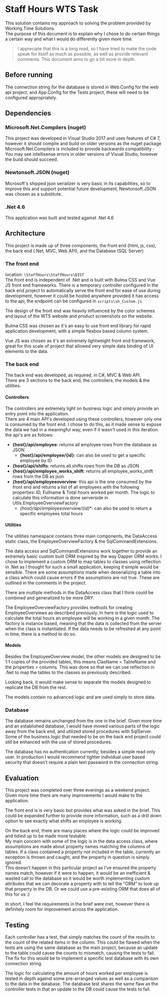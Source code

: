 # Staff Hours WTS Task

This solution contains my approach to solving the problem provided by Working Time Solutions.  
The purpose of this document is to explain why I chose to do certain things a certain way and what I would do differently given more time.

> I appreciate that this is a long read, so I have tried to make the code speak for itself as much as possible, as well as provide relevant comments. This document aims to go a bit more in depth.

## Before running

The connection string for the database is stored in Web.Config for the web api project, and App.Config for the Tests project, these will need to be configured appropriately.

## Dependencies

### Microsoft.Net.Compilers (nuget)

This project was developed in Visual Studio 2017 and uses features of C# 7, however it should compile and build on older versions as the nuget package Microsoft.Net.Compilers is included to provide backwards compatibility - You may see intellisense errors in older versions of Visual Studio, however the build should succeed.

### Newtonsoft.JSON (nuget)

Microsoft's shipped json serializer is very basic in its capabilities, so to improve this and support potential future development, Newtonsoft.JSON was chosen as a substitute.

### .Net 4.6

This application was built and tested against .Net 4.6

## Architecture

This project is made up of three components, the front end (html, js, css), the back end (.Net, MVC, Web API), and the Database (SQL Server)

### The front end

location: ```\StaffHours\StaffHours\DIST```  
The front end is independent of .Net and is built with Bulma CSS and Vue JS front end frameworks. There is a temporary controller configured in the back end project to automatically serve the front end for ease of use during development, however it could be hosted anywhere provided it has access to the api, the endpoint can be configured in ```scripts\sh_Custom.js```

The design of the front end was heavily influenced by the color schemes and layout of the WTS website and product screenshots on the website.

Bulma CSS was chosen as it's an easy to use front end library for rapid application development, with a simple flexbox based column system.

Vue JS was chosen as it's an extremely lightweight front end framework, great for this scale of project that allowed very simple data binding of UI elements to the data.

### The back end

The back end was developed, as required, in C#, MVC & Web API.  
There are 3 sections to the back end, the controllers, the models & the utilities.

#### Controllers

The controllers are extremely light on business logic and simply provide an entry point into the application.  
There are 4 main API's developed using these controllers, however only one is consumed by the front end. I chose to do this, as it made sense to expose the data we had in a meaningful way, even if it wasn't used in this iteration. the api's are as follows:

- **{host}/api/employee**: returns all employee rows from the database as JSON
    - **{host}/api/employee/{id}**: can also be used to get a specific employee by ID
- **{host}/api/shifts**: returns all shifts rows from the DB as JSON
- **{host}/api/employee_works_shift**: returns all employee_works_shift rows from the DB as json
- **{host}/api/employeeoverview**: this api is the one consumed by the front end and returns a list of all employees with the following properties: ID, Fullname & Total hours worked per month. The logic to calculate this information is done serverside in Utils.EmployeeOverviewFactory
    - **{host}/api/employeeoverview*/{id}**: can also be used to return a specific employees total hours

#### Utilities

The utilities namespace contains three main components, the DataAccess static class, the EmployeeOverviewFactory & the SqlCommandExtensions.

The data access and SqlCommandExtensions work together to provide an extremely basic custom built ORM inspired by the way Dapper ORM works. I chose to implement a custom ORM to map tables to classes using reflection in .Net as I thought for such a small application, keeping it simple would be sensible. There are some assumptions made when deserializing a table into a class which could cause errors if the assumptions are not true. These are outlined in the comments in the project.

There are multiple methods in the DataAccess class that I think could be combined and generalized to be more DRY.

The EmployeeOverviewFactory provides methods for creating EmployeeOverviews as described previously. In here is the logic used to calculate the total hours an employee will be working in a given month. The factory is instance based, meaning that the data is collected from the server when the class is instantiated. If the data needs to be refreshed at any point in time, there is a method to do so.

#### Models

Besides the EmployeeOverview model, the other models are designed to be 1:1 copies of the provided tables, this means ClasName = TableName and the properties = columns. This was done so that we can use reflection in .Net to map the tables to the classes as previously described.

Looking back, it would make sense to separate the models designed to replicate the DB from the rest.

The models contain no advanced logic and are used simply to store data.

### Database

The database remains unchanged from the one in the brief. Given more time and an established database, I would have moved various parts of the logic away from the back end, and utilized stored procedures with SqlServer. Some of the business logic that needed to be on the back end project could still be enhanced with the use of stored procedures.

The database has no authentication currently, besides a simple read only user. In production I would recommend tighter individual user based security that doesn't require a plain text password in the connection string.

## Evaluation

This project was completed over three evenings as a weekend project. Given more time there are many improvements I would make to the application.  

The front end is is very basic but provides what was asked in the brief. This could be expanded further to provide more information, such as a drill down option to see exactly what shifts an employee is working.

On the back end, there are many places where the logic could be improved and tidied up to be made more testable.  
My main concern with some of the logic is in the data access class, where assumptions are made about property names matching the columns of tables. If a class contained a property not included in the table, currently an exception is thrown and caught, and the property in question is simply ignored.  
This doesn't happen in this particular project as I've ensured the property names match, however if it were to happen, it would be an inefficient & wasted call to the database so it would be worth implementing custom attributes that we can decorate a property with to tell the "ORM" to look up that property in the DB. Or we could use a pre-existing ORM that does all of this for us :)

In short, I feel the requirements in the brief were met, however there is definitely room for improvement across the application.

## Testing

Each controller has a test, that simply matches the count of the results to the count of the related items in the column. This could be flawed when the tests are using the same database as the main project, because an update to the table could cause the counts to mismatch, causing the tests to fail. The fix for this would be to implement a specific test database with its own connection string.

The logic for calculating the amount of hours worked per employee is tested in depth against some pre-arranged values as well as a comparison to the data in the database. The database test shares the same flaw as the controller tests in that an update to the DB could cause the tests to fail.